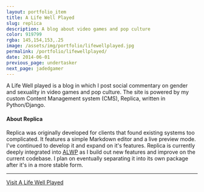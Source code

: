 ```yaml
---
layout: portfolio_item
title: A Life Well Played
slug: replica
description: A blog about video games and pop culture
color: 919799
rgba: 145,154,153,.25
image: /assets/img/portfolio/lifewellplayed.jpg
permalink: /portfolio/lifewellplayed/
date: 2014-06-01
previous_page: undertasker
next_page: jadedgamer
---
```


A Life Well played is a blog in which I post social commentary on gender and sexuality in video games and pop culture. The site is powered by my custom Content Management system (CMS), Replica, written in Python/Django.


#### About Replica
Replica was originally developed for clients that found existing systems too complicated. It features a simple Markdown editor and a live preview mode. I've continued to develop it and expand on it's features. Replica is currently deeply integrated into [ALWP](https://alifewellplayed.com/) as I build out new features and improve on the current codebase. I plan on eventually separating it into its own package after it's in a more stable form.

---

[Visit A Life Well Played](https://alifewellplayed.com/)
